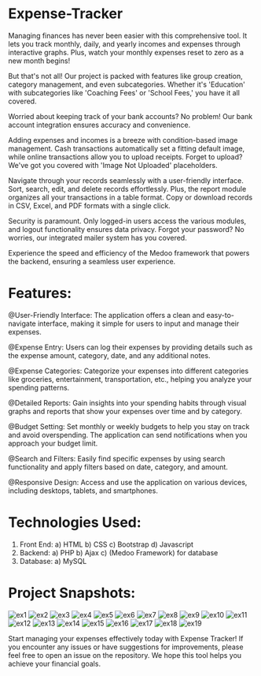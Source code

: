 # Expense-Tracker
Managing finances has never been easier with this comprehensive tool. It lets you track monthly, daily, and yearly incomes and expenses through interactive graphs. Plus, watch your monthly expenses reset to zero as a new month begins!

But that's not all! Our project is packed with features like group creation, category management, and even subcategories. Whether it's 'Education' with subcategories like 'Coaching Fees' or 'School Fees,' you have it all covered.

Worried about keeping track of your bank accounts? No problem! Our bank account integration ensures accuracy and convenience. 

Adding expenses and incomes is a breeze with condition-based image management. Cash transactions automatically set a fitting default image, while online transactions allow you to upload receipts. Forget to upload? We've got you covered with 'Image Not Uploaded' placeholders.

Navigate through your records seamlessly with a user-friendly interface. Sort, search, edit, and delete records effortlessly. Plus, the report module organizes all your transactions in a table format. Copy or download records in CSV, Excel, and PDF formats with a single click.

Security is paramount. Only logged-in users access the various modules, and logout functionality ensures data privacy. Forgot your password? No worries, our integrated mailer system has you covered. 

Experience the speed and efficiency of the Medoo framework that powers the backend, ensuring a seamless user experience.


# Features:
@User-Friendly Interface: The application offers a clean and easy-to-navigate interface, making it simple for users to input and manage their expenses.

@Expense Entry: Users can log their expenses by providing details such as the expense amount, category, date, and any additional notes.

@Expense Categories: Categorize your expenses into different categories like groceries, entertainment, transportation, etc., helping you analyze your spending patterns.

@Detailed Reports: Gain insights into your spending habits through visual graphs and reports that show your expenses over time and by category.

@Budget Setting: Set monthly or weekly budgets to help you stay on track and avoid overspending. The application can send notifications when you approach your budget limit.

@Search and Filters: Easily find specific expenses by using search functionality and apply filters based on date, category, and amount.

@Responsive Design: Access and use the application on various devices, including desktops, tablets, and smartphones.


# Technologies Used:
  1) Front End:
       a) HTML
			 b) CSS
       c) Bootstrap
       d) Javascript
  2) Backend:
     a) PHP
     b) Ajax
     c) (Medoo Framework) for database
  3) Database:
     a) MySQL

# Project Snapshots:    
![ex1](https://github.com/jay-3107/Expense-Tracker/assets/84491551/93da44b9-a78d-49f1-96ae-2abacb95f781)
![ex2](https://github.com/jay-3107/Expense-Tracker/assets/84491551/ee138a98-33b6-49d0-aaca-7276082a9e88)
![ex3](https://github.com/jay-3107/Expense-Tracker/assets/84491551/723895cb-675e-4e2e-b4f9-016210900bf7)
![ex4](https://github.com/jay-3107/Expense-Tracker/assets/84491551/44c65a0e-7e02-4812-9f46-9db2ea9eccca)
![ex5](https://github.com/jay-3107/Expense-Tracker/assets/84491551/c96a8e8b-b575-4e97-8a85-82c6b43fa1a6)
![ex6](https://github.com/jay-3107/Expense-Tracker/assets/84491551/2219b128-a514-414d-b6c2-5e8b7d3d3fc9)
![ex7](https://github.com/jay-3107/Expense-Tracker/assets/84491551/a42d3f8f-1040-4049-8480-119a893d66b5)
![ex8](https://github.com/jay-3107/Expense-Tracker/assets/84491551/3c632f19-d618-4d99-b649-8e2823bcb3ce)
![ex9](https://github.com/jay-3107/Expense-Tracker/assets/84491551/602c34f9-632c-4f94-bcf6-2844e46b8da6)
![ex10](https://github.com/jay-3107/Expense-Tracker/assets/84491551/b93f4395-3b86-4a0e-b62a-a1d562f5594f)
![ex11](https://github.com/jay-3107/Expense-Tracker/assets/84491551/60347b25-dee2-4bc9-8c9f-5a1a3c2217ba)
![ex12](https://github.com/jay-3107/Expense-Tracker/assets/84491551/3dd77a19-1e85-485d-b7f6-447953405c1e)
![ex13](https://github.com/jay-3107/Expense-Tracker/assets/84491551/5754969e-78ce-4af3-90bd-61edbe21c0f0)
![ex14](https://github.com/jay-3107/Expense-Tracker/assets/84491551/5105b8ea-3ad1-466a-9899-d67944cddfe1)
![ex15](https://github.com/jay-3107/Expense-Tracker/assets/84491551/f7c7c42e-99a6-40f3-ad23-bec874cacc0d)
![ex16](https://github.com/jay-3107/Expense-Tracker/assets/84491551/37c5ba05-a03d-4bf8-896f-73dab089e037)
![ex17](https://github.com/jay-3107/Expense-Tracker/assets/84491551/16bd9ab0-d591-4ca1-a705-ddcc4a702293)
![ex18](https://github.com/jay-3107/Expense-Tracker/assets/84491551/5360f9cb-eda9-4594-8c33-e6661aeb20a5)
![ex19](https://github.com/jay-3107/Expense-Tracker/assets/84491551/8e675508-7db0-4900-a929-ac2c240429b5)


Start managing your expenses effectively today with Expense Tracker! If you encounter any issues or have suggestions for improvements, please feel free to open an issue on the repository. We hope this tool helps you achieve your financial goals.

